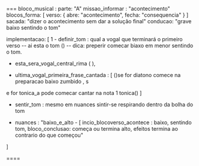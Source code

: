 ===
bloco_musical :
  parte: "A"
  missao_informar : "acontecimento"
  blocos_forma: [ verso: { abre:  "acontecimento", fecha: "consequencia" } ]
  sacada: "dizer o acontecimento sem dar a solução final"
  conducao: "grave baixo sentindo o tom"

implementacao: [
  1 - definir_tom : qual a vogal que terminará o primeiro verso -- ai esta o tom () -- dica:  preperir comecar biaxo em menor sentindo o tom.

   - esta_sera_vogal_central_rima ( ),

   - ultima_vogal_primeira_frase_cantada : [
()se for diatono comece na preparacao  baixo zumbido  ,  s

   e for tonica_a  pode comecar cantar na nota 1 tonica()
]

 - sentir_tom : mesmo em nuances sintir-se respirando dentro da bolha do tom

 - nuances : "baixo_e_alto - [ incio_blocoverso_acontece : baixo, sentindo tom,  bloco_conclusao: começa ou termina alto, efeitos termina ao contrario do que começou"

]

====


